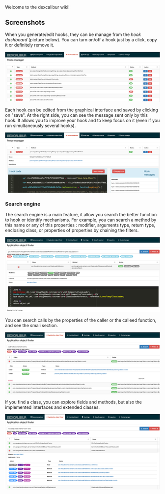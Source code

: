 Welcome to the dexcalibur wiki!

## Screenshots

When you generate/edit hooks, they can be manage from the *hook dashboard* (picture below). You can turn on/off a hook just by a click, copy it or definitely remove it. 

![Hook dashboard](https://raw.githubusercontent.com/FrenchYeti/dexcalibur-doc/master/pictures/hook_dashboard.png)

Each hook can be edited from the graphical interface and saved by clicking on "save". At the right side, you can see the message sent only by this hook. It allows you to improve your hook and to keep focus on it (even if you run simultaneously several hooks).

![Hook debugging](https://raw.githubusercontent.com/FrenchYeti/dexcalibur-doc/master/pictures/debug_hook.png)




### Search engine

The search engine is a main feature, it allow you search the better function to hook or identify mechanisms. For example, you can search a method by this name or any of this properties : modifier, arguments type, return type, enclosing class, or properties of properties by chaining the filters.

![Find a method](https://raw.githubusercontent.com/FrenchYeti/dexcalibur-doc/master/pictures/find_method.png)

You can search calls by the properties of the caller or the calleed function, and see the smali section.

![Find a call](https://raw.githubusercontent.com/FrenchYeti/dexcalibur-doc/master/pictures/find_call.png)

If you find a class, you can explore fields and methods, but also the implemented interfaces and extended classes.

![Find a class](https://raw.githubusercontent.com/FrenchYeti/dexcalibur-doc/master/pictures/find_class.png)



